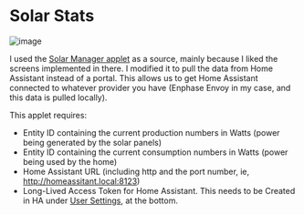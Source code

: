 # Solar Stats

![image](https://github.com/motoridersd/HomeAssistant-Tidbyt/assets/5197858/4a8831a5-3558-4234-90b4-9378f662a47c)

I used the [Solar Manager applet](https://github.com/tidbyt/community/tree/main/apps/solarmanagerch) as a source, mainly because I liked the screens implemented in there. I modified it to pull the data from Home Assistant instead of a portal. This allows us to get Home Assistant connected to whatever provider you have (Enphase Envoy in my case, and this data is pulled locally).

This applet requires:
- Entity ID containing the current production numbers in Watts (power being generated by the solar panels)
- Entity ID containing the current consumption numbers in Watts (power being used by the home)
- Home Assistant URL (including http and the port number, ie, http://homeassitant.local:8123)
- Long-Lived Access Token for Home Assistant. This needs to be Created in HA under [User Settings](https://www.home-assistant.io/docs/authentication/), at the bottom.
